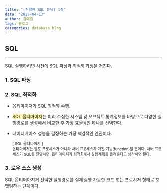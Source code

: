 ```yaml
---
title: "[친절한 SQL 튜닝] 1장"
date: "2025-04-13"
author: 김예린
tags: 블로그
categories: database blog
---
```


## SQL
---
SQL 실행하려면 사전에 SQL 파싱과 최적화 과정을 거친다.

### 1. SQL 파싱
### 2. SQL 최적화
 - 옵티마이저가 SQL 최적화 수행. 
 - <span style="background-color:#fff5b1">SQL 옵티마이저</span>는 미리 수집한 시스템 및 오브젝트 통계정보를 바탕으로 다양한 실행경로를 생성해서 비교한 후 가장 효율적인 하나를 선택한다.
 - 데이터베이스 성능을 결정하는 가장 핵심적인 엔진이다.

    <span style="font-size: 12px"> [ SQL 옵티마이저 ]
    </br>
    옵티마이저는 별도 프로세스가 아니라 서버 프로세스가 가진 기능(function)일 뿐이다. 서버 프로세스가 SQL을 전달하면, 옵티마이저가 최적화해서 실행계획을 돌려준다고 생각하면 된다.
    </span>
    

### 3. 로우 소스 생성
SQL 옵티머아지거 선택한 실행경로를 실제 실행 가능한 코드 또는 프로시저 형태로 포맷팅하는 단계이다.